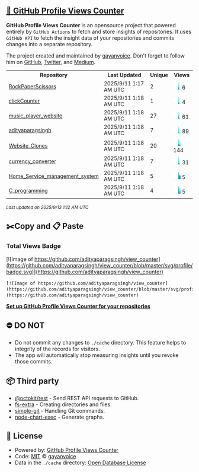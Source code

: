 ## [🚀 GitHub Profile Views Counter](https://github.com/gayanvoice/github-profile-views-counter)
**GitHub Profile Views Counter** is an opensource project that powered entirely by  `GitHub Actions` to fetch and store insights of repositories.
It uses `GitHub API` to fetch the insight data of your repositories and commits changes into a separate repository.

The project created and maintained by [gayanvoice](https://github.com/gayanvoice). Don't forget to follow him on [GitHub](https://github.com/gayanvoice), [Twitter](https://twitter.com/gayanvoice), and [Medium](https://gayanvoice.medium.com/).

<table>
	<tr>
		<th>
			Repository
		</th>
		<th>
			Last Updated
		</th>
		<th>
			Unique
		</th>
		<th>
			Views
		</th>
	</tr>
	<tr>
		<td>
			<a href="https://github.com/adityaparagsingh/view_counter/tree/master/readme/999750885/year.md">
				RockPaperScissors
			</a>
		</td>
		<td>
			2025/9/11 1:17 AM UTC
		</td>
		<td>
			2
		</td>
		<td>
			<img alt="Response time graph" src="https://github.com/adityaparagsingh/view_counter/raw/master/graph/999750885/small/year.png" height="20"> 6
		</td>
	</tr>
	<tr>
		<td>
			<a href="https://github.com/adityaparagsingh/view_counter/tree/master/readme/999749048/year.md">
				clickCounter
			</a>
		</td>
		<td>
			2025/9/11 1:18 AM UTC
		</td>
		<td>
			1
		</td>
		<td>
			<img alt="Response time graph" src="https://github.com/adityaparagsingh/view_counter/raw/master/graph/999749048/small/year.png" height="20"> 4
		</td>
	</tr>
	<tr>
		<td>
			<a href="https://github.com/adityaparagsingh/view_counter/tree/master/readme/998509329/year.md">
				music_player_website
			</a>
		</td>
		<td>
			2025/9/11 1:18 AM UTC
		</td>
		<td>
			27
		</td>
		<td>
			<img alt="Response time graph" src="https://github.com/adityaparagsingh/view_counter/raw/master/graph/998509329/small/year.png" height="20"> 61
		</td>
	</tr>
	<tr>
		<td>
			<a href="https://github.com/adityaparagsingh/view_counter/tree/master/readme/998878763/year.md">
				adityaparagsingh
			</a>
		</td>
		<td>
			2025/9/11 1:18 AM UTC
		</td>
		<td>
			7
		</td>
		<td>
			<img alt="Response time graph" src="https://github.com/adityaparagsingh/view_counter/raw/master/graph/998878763/small/year.png" height="20"> 89
		</td>
	</tr>
	<tr>
		<td>
			<a href="https://github.com/adityaparagsingh/view_counter/tree/master/readme/915565295/year.md">
				Website_Clones
			</a>
		</td>
		<td>
			2025/9/11 1:18 AM UTC
		</td>
		<td>
			20
		</td>
		<td>
			<img alt="Response time graph" src="https://github.com/adityaparagsingh/view_counter/raw/master/graph/915565295/small/year.png" height="20"> 144
		</td>
	</tr>
	<tr>
		<td>
			<a href="https://github.com/adityaparagsingh/view_counter/tree/master/readme/947229676/year.md">
				currency_converter
			</a>
		</td>
		<td>
			2025/9/11 1:18 AM UTC
		</td>
		<td>
			7
		</td>
		<td>
			<img alt="Response time graph" src="https://github.com/adityaparagsingh/view_counter/raw/master/graph/947229676/small/year.png" height="20"> 31
		</td>
	</tr>
	<tr>
		<td>
			<a href="https://github.com/adityaparagsingh/view_counter/tree/master/readme/911507619/year.md">
				Home_Service_management_system
			</a>
		</td>
		<td>
			2025/9/11 1:18 AM UTC
		</td>
		<td>
			5
		</td>
		<td>
			<img alt="Response time graph" src="https://github.com/adityaparagsingh/view_counter/raw/master/graph/911507619/small/year.png" height="20"> 5
		</td>
	</tr>
	<tr>
		<td>
			<a href="https://github.com/adityaparagsingh/view_counter/tree/master/readme/878437316/year.md">
				C_programming
			</a>
		</td>
		<td>
			2025/9/11 1:18 AM UTC
		</td>
		<td>
			4
		</td>
		<td>
			<img alt="Response time graph" src="https://github.com/adityaparagsingh/view_counter/raw/master/graph/878437316/small/year.png" height="20"> 5
		</td>
	</tr>
</table>

<small><i>Last updated on 2025/9/13 1:12 AM UTC</i></small>

## ✂️Copy and 📋 Paste
### Total Views Badge
[![Image of https://github.com/adityaparagsingh/view_counter](https://github.com/adityaparagsingh/view_counter/blob/master/svg/profile/badge.svg)](https://github.com/adityaparagsingh/view_counter)

```readme
[![Image of https://github.com/adityaparagsingh/view_counter](https://github.com/adityaparagsingh/view_counter/blob/master/svg/profile/badge.svg)](https://github.com/adityaparagsingh/view_counter)
```
[**Set up GitHub Profile Views Counter for your repositories**](https://github.com/gayanvoice/github-profile-views-counter)
## ⛔ DO NOT
- Do not commit any changes to `./cache` directory. This feature helps to integrity of the records for visitors.
- The app will automatically stop measuring insights until you revoke those commits.
## 📦 Third party

- [@octokit/rest](https://www.npmjs.com/package/@octokit/rest) - Send REST API requests to GitHub.
- [fs-extra](https://www.npmjs.com/package/fs-extra) - Creating directories and files.
- [simple-git](https://www.npmjs.com/package/simple-git) - Handling Git commands.
- [node-chart-exec](https://www.npmjs.com/package/node-chart-exec) - Generate graphs.
## 📄 License
- Powered by: [GitHub Profile Views Counter](https://github.com/gayanvoice/github-profile-views-counter)
- Code: [MIT](./LICENSE) © [gayanvoice](https://github.com/gayanvoice)
- Data in the `./cache` directory: [Open Database License](https://opendatacommons.org/licenses/odbl/1-0/)